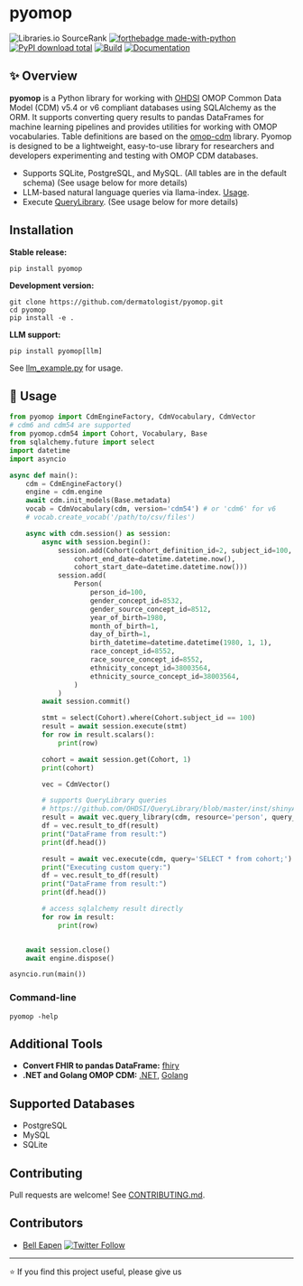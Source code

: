 # pyomop

![Libraries.io SourceRank](https://img.shields.io/librariesio/sourcerank/pypi/pyomop)
[![forthebadge made-with-python](http://ForTheBadge.com/images/badges/made-with-python.svg)](https://www.python.org/)
[![PyPI download total](https://img.shields.io/pypi/dm/pyomop.svg)](https://pypi.python.org/pypi/pyomop/)
[![Build](https://github.com/dermatologist/pyomop/workflows/Python%20Test/badge.svg)](https://nuchange.ca)
[![Documentation](https://badgen.net/badge/icon/documentation?icon=libraries&label)](https://dermatologist.github.io/pyomop/)

## ✨ Overview

**pyomop** is a Python library for working with [OHDSI](https://www.ohdsi.org/) OMOP Common Data Model (CDM) v5.4 or v6 compliant databases using SQLAlchemy as the ORM. It supports converting query results to pandas DataFrames for machine learning pipelines and provides utilities for working with OMOP vocabularies. Table definitions are based on the [omop-cdm](https://github.com/thehyve/omop-cdm) library. Pyomop is designed to be a lightweight, easy-to-use library for researchers and developers experimenting and testing with OMOP CDM databases.

- Supports SQLite, PostgreSQL, and MySQL. (All tables are in the default schema) (See usage below for more details)
- LLM-based natural language queries via llama-index. [Usage](examples/llm_example.py).
- Execute [QueryLibrary](https://github.com/OHDSI/QueryLibrary). (See usage below for more details)

## Installation

**Stable release:**
```
pip install pyomop
```

**Development version:**
```
git clone https://github.com/dermatologist/pyomop.git
cd pyomop
pip install -e .
```

**LLM support:**
```
pip install pyomop[llm]
```
See [llm_example.py](examples/llm_example.py) for usage.

## 🔧 Usage


```python
from pyomop import CdmEngineFactory, CdmVocabulary, CdmVector
# cdm6 and cdm54 are supported
from pyomop.cdm54 import Cohort, Vocabulary, Base
from sqlalchemy.future import select
import datetime
import asyncio

async def main():
    cdm = CdmEngineFactory()
    engine = cdm.engine
    await cdm.init_models(Base.metadata)
    vocab = CdmVocabulary(cdm, version='cdm54') # or 'cdm6' for v6
    # vocab.create_vocab('/path/to/csv/files')

    async with cdm.session() as session:
        async with session.begin():
            session.add(Cohort(cohort_definition_id=2, subject_id=100,
                cohort_end_date=datetime.datetime.now(),
                cohort_start_date=datetime.datetime.now()))
            session.add(
                Person(
                    person_id=100,
                    gender_concept_id=8532,
                    gender_source_concept_id=8512,
                    year_of_birth=1980,
                    month_of_birth=1,
                    day_of_birth=1,
                    birth_datetime=datetime.datetime(1980, 1, 1),
                    race_concept_id=8552,
                    race_source_concept_id=8552,
                    ethnicity_concept_id=38003564,
                    ethnicity_source_concept_id=38003564,
                )
            )
        await session.commit()

        stmt = select(Cohort).where(Cohort.subject_id == 100)
        result = await session.execute(stmt)
        for row in result.scalars():
            print(row)

        cohort = await session.get(Cohort, 1)
        print(cohort)

        vec = CdmVector()

        # supports QueryLibrary queries
        # https://github.com/OHDSI/QueryLibrary/blob/master/inst/shinyApps/QueryLibrary/queries/person/PE02.md
        result = await vec.query_library(cdm, resource='person', query_name='PE02')
        df = vec.result_to_df(result)
        print("DataFrame from result:")
        print(df.head())

        result = await vec.execute(cdm, query='SELECT * from cohort;')
        print("Executing custom query:")
        df = vec.result_to_df(result)
        print("DataFrame from result:")
        print(df.head())

        # access sqlalchemy result directly
        for row in result:
            print(row)


    await session.close()
    await engine.dispose()

asyncio.run(main())
```


### Command-line

```
pyomop -help
```

## Additional Tools

- **Convert FHIR to pandas DataFrame:** [fhiry](https://github.com/dermatologist/fhiry)
- **.NET and Golang OMOP CDM:** [.NET](https://github.com/dermatologist/omopcdm-dot-net), [Golang](https://github.com/E-Health/gocdm)

## Supported Databases

- PostgreSQL
- MySQL
- SQLite

## Contributing

Pull requests are welcome! See [CONTRIBUTING.md](CONTRIBUTING.md).

## Contributors

- [Bell Eapen](https://nuchange.ca) [![Twitter Follow](https://img.shields.io/twitter/follow/beapen?style=social)](https://twitter.com/beapen)

---

⭐️ If you find this project useful, please give us